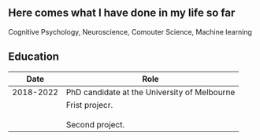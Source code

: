 ## Here comes what I have done in my life so far

Cognitive Psychology, Neuroscience, Comouter Science, Machine learning

## Education

| Date | Role |
|------|------|
|2018-2022 | PhD candidate at the University of Melbourne |
| |  Frist projecr. <br><br> Second project. |
